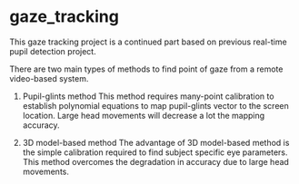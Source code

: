 # gaze_tracking
This gaze tracking project is a continued part based on previous real-time pupil detection project. 

There are two main types of methods to find point of gaze from a remote video-based system. 
1. Pupil-glints method
This method requires many-point calibration to establish polynomial equations to map pupil-glints vector to the screen location. Large head movements will decrease a lot the mapping accuracy.    

2. 3D model-based method
The advantage of 3D model-based method is the simple calibration required to find subject specific eye parameters. This method overcomes the degradation in accuracy due to large head movements.
